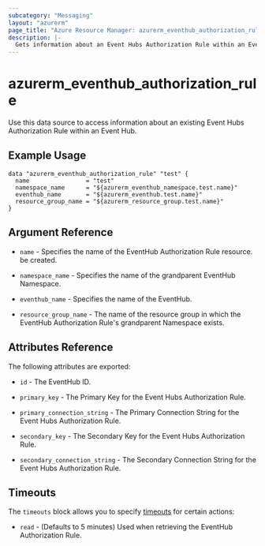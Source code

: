 ```yaml
---
subcategory: "Messaging"
layout: "azurerm"
page_title: "Azure Resource Manager: azurerm_eventhub_authorization_rule"
description: |-
  Gets information about an Event Hubs Authorization Rule within an Event Hub.
---
```


# azurerm_eventhub_authorization_rule

Use this data source to access information about an existing Event Hubs Authorization Rule within an Event Hub.

## Example Usage

```hcl
data "azurerm_eventhub_authorization_rule" "test" {
  name                = "test"
  namespace_name      = "${azurerm_eventhub_namespace.test.name}"
  eventhub_name       = "${azurerm_eventhub.test.name}"
  resource_group_name = "${azurerm_resource_group.test.name}"
}
```

## Argument Reference

* `name` - Specifies the name of the EventHub Authorization Rule resource. be created.

* `namespace_name` - Specifies the name of the grandparent EventHub Namespace.

* `eventhub_name` - Specifies the name of the EventHub.

* `resource_group_name` - The name of the resource group in which the EventHub Authorization Rule's grandparent Namespace exists.

## Attributes Reference

The following attributes are exported:

* `id` - The EventHub ID.

* `primary_key` - The Primary Key for the Event Hubs Authorization Rule.

* `primary_connection_string` - The Primary Connection String for the Event Hubs Authorization Rule.

* `secondary_key` - The Secondary Key for the Event Hubs Authorization Rule.

* `secondary_connection_string` - The Secondary Connection String for the Event Hubs Authorization Rule.

## Timeouts

The `timeouts` block allows you to specify [timeouts](https://www.terraform.io/docs/configuration/resources.html#timeouts) for certain actions:

* `read` - (Defaults to 5 minutes) Used when retrieving the EventHub Authorization Rule.
